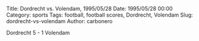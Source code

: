 Title: Dordrecht vs. Volendam, 1995/05/28
Date: 1995/05/28 00:00
Category: sports
Tags: football, football scores, Dordrecht, Volendam
Slug: dordrecht-vs-volendam
Author: carbonero


Dordrecht 5 - 1 Volendam
